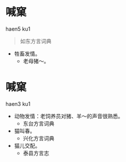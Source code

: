 # 喊窠
haen5 ku1
> 如东方言词典
- 牲畜发情。
  - 老母猪～。

# 喊窠
haen3 ku1
+ 动物发情：老饲养员对猪、羊～的声音很熟悉。
  * 东台方言词典
+ 猫叫春。
  * 兴化方言词典
+ 猫儿交配。
  * 泰县方言志
